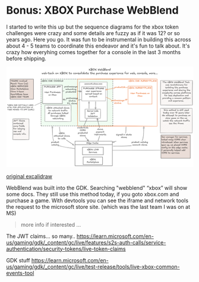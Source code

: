 # Bonus: XBOX Purchase WebBlend

I started to write this up but the sequence diagrams for the xbox token challenges were crazy and some details are fuzzy as if it was 12? or so years ago. Here you go. It was fun to be instrumental in building this across about 4 - 5 teams to coordinate this endeavor and it's fun to talk about. It's crazy how everyhing comes together for a console in the last 3 months before shipping. 

![alt text](xbox-weblend.png)

[original excalidraw](https://excalidraw.com/#json=9TG-yAcPI3oK2Qq-KGkVq,S9K9Oq7WAFYP95iZVNgkbA)

WebBlend was built into the GDK. Searching "webblend" “xbox” will show some docs. 
They still use this method today, if you goto xbox.com and purchase a game. With devtools you can see the iframe and network tools the request to the microsoft store site. (which was the last team I was on at MS)

> more info if interested ...

The JWT claims… so many..
https://learn.microsoft.com/en-us/gaming/gdk/_content/gc/live/features/s2s-auth-calls/service-authentication/security-tokens/live-token-claims

GDK stuff
https://learn.microsoft.com/en-us/gaming/gdk/_content/gc/live/test-release/tools/live-xbox-common-events-tool
